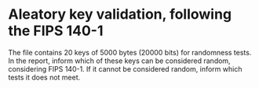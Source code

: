 # Aleatory key validation, following the FIPS 140-1
The file contains 20 keys of 5000 bytes (20000 bits) for randomness tests. In the report, inform which of these keys can be considered random, considering FIPS 140-1. If it cannot be considered random, inform which tests it does not meet.
